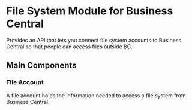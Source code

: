 # File System Module for Business Central
Provides an API that lets you connect file system accounts to Business Central so that people can access files outside BC.

## Main Components

### File Account
A file account holds the information needed to access a file system from Business Central.
